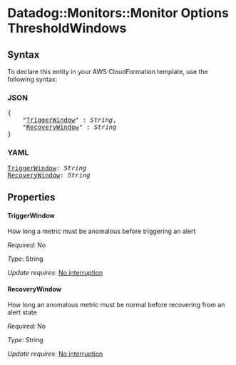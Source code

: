 # Datadog::Monitors::Monitor Options ThresholdWindows

## Syntax

To declare this entity in your AWS CloudFormation template, use the following syntax:

### JSON

<pre>
{
    "<a href="#triggerwindow" title="TriggerWindow">TriggerWindow</a>" : <i>String</i>,
    "<a href="#recoverywindow" title="RecoveryWindow">RecoveryWindow</a>" : <i>String</i>
}
</pre>

### YAML

<pre>
<a href="#triggerwindow" title="TriggerWindow">TriggerWindow</a>: <i>String</i>
<a href="#recoverywindow" title="RecoveryWindow">RecoveryWindow</a>: <i>String</i>
</pre>

## Properties

#### TriggerWindow

How long a metric must be anomalous before triggering an alert

_Required_: No

_Type_: String

_Update requires_: [No interruption](https://docs.aws.amazon.com/AWSCloudFormation/latest/UserGuide/using-cfn-updating-stacks-update-behaviors.html#update-no-interrupt)

#### RecoveryWindow

How long an anomalous metric must be normal before recovering from an alert state

_Required_: No

_Type_: String

_Update requires_: [No interruption](https://docs.aws.amazon.com/AWSCloudFormation/latest/UserGuide/using-cfn-updating-stacks-update-behaviors.html#update-no-interrupt)

